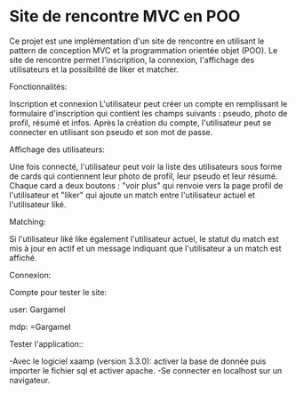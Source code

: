 # Site de rencontre MVC en POO

Ce projet est une implémentation d'un site de rencontre en utilisant le pattern de conception MVC et la programmation orientée objet (POO). Le site de rencontre permet l'inscription, la connexion, l'affichage des utilisateurs et la possibilité de liker et matcher.

Fonctionnalités:

Inscription et connexion
L'utilisateur peut créer un compte en remplissant le formulaire d'inscription qui contient les champs suivants : pseudo, photo de profil, résumé et infos. Après la création du compte, l'utilisateur peut se connecter en utilisant son pseudo et son mot de passe.

Affichage des utilisateurs:

Une fois connecté, l'utilisateur peut voir la liste des utilisateurs sous forme de cards qui contiennent leur photo de profil, leur pseudo et leur résumé. Chaque card a deux boutons : "voir plus" qui renvoie vers la page profil de l'utilisateur et "liker" qui ajoute un match entre l'utilisateur actuel et l'utilisateur liké.

Matching:

Si l'utilisateur liké like également l'utilisateur actuel, le statut du match est mis à jour en actif et un message indiquant que l'utilisateur a un match est affiché.

Connexion:

Compte pour tester le site:

user: Gargamel

mdp: =Gargamel

Tester l'application::

-Avec le logiciel xaamp (version 3.3.0): activer la base de donnée puis importer le fichier sql et activer apache.
-Se connecter en localhost sur un navigateur.
